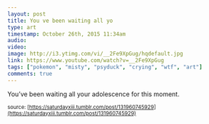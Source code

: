 ```yaml
---
layout: post
title: You ve been waiting all yo
type: art
timestamp: October 26th, 2015 11:34am
audio: 
video: 
image: http://i3.ytimg.com/vi/__2Fe9XpGug/hqdefault.jpg
link: https://www.youtube.com/watch?v=__2Fe9XpGug
tags: ["pokemon", "misty", "psyduck", "crying", "wtf", "art"]
comments: true
---
```

    
You’ve been waiting all your adolescence for this moment.
 
  
<small>source: [https://saturdayxiii.tumblr.com/post/131960745929](https://saturdayxiii.tumblr.com/post/131960745929)</small>